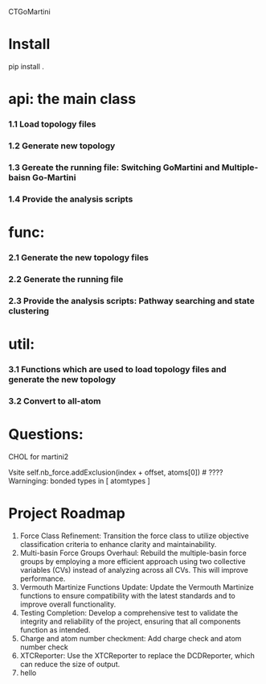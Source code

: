 CTGoMartini

# Install
pip install .

# api: the main class
### 1.1 Load topology files 
### 1.2 Generate new topology
### 1.3 Gereate the running file: Switching GoMartini and Multiple-baisn Go-Martini
### 1.4 Provide the analysis scripts
# func: 
### 2.1 Generate the new topology files
### 2.2 Generate the running file
### 2.3 Provide the analysis scripts: Pathway searching and state clustering

# util: 
### 3.1 Functions which are used to load topology files and generate the new topology
### 3.2 Convert to all-atom

# Questions:
CHOL for martini2

Vsite self.nb_force.addExclusion(index + offset, atoms[0]) # ????
Warninging: bonded types in [ atomtypes ]

# Project Roadmap
1. Force Class Refinement: Transition the force class to utilize objective classification criteria to enhance clarity and maintainability.
2. Multi-basin Force Groups Overhaul: Rebuild the multiple-basin force groups by employing a more efficient approach using two collective variables (CVs) instead of analyzing across all CVs. This will improve performance.
3. Vermouth Martinize Functions Update: Update the Vermouth Martinize functions to ensure compatibility with the latest standards and to improve overall functionality.
4. Testing Completion: Develop a comprehensive test to validate the integrity and reliability of the project, ensuring that all components function as intended.
5. Charge and atom number checkment: Add charge check and atom number check
6. XTCReporter: Use the XTCReporter to replace the DCDReporter, which can reduce the size of output.
7. hello

